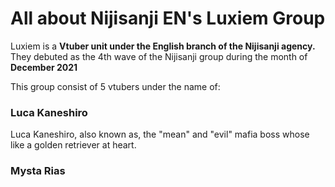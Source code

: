 # All about Nijisanji EN's Luxiem Group

Luxiem is a **Vtuber unit under the English branch of the Nijisanji agency.** They debuted as the 4th wave of the Nijisanji group during the month of **December 2021**

This group consist of 5 vtubers under the name of:

### Luca Kaneshiro

Luca Kaneshiro, also known as, the "mean" and "evil" mafia boss whose like a golden retriever at heart.

### Mysta Rias
